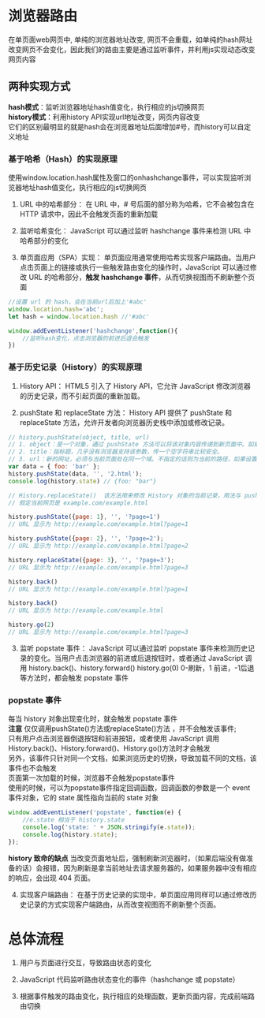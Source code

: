 # 浏览器路由
在单页面web网页中, 单纯的浏览器地址改变, 网页不会重载，如单纯的hash网址改变网页不会变化，因此我们的路由主要是通过监听事件，并利用js实现动态改变网页内容

## 两种实现方式  
**hash模式**：监听浏览器地址hash值变化，执行相应的js切换网页  
**history模式**：利用history API实现url地址改变，网页内容改变  
它们的区别最明显的就是hash会在浏览器地址后面增加#号，而history可以自定义地址

### 基于哈希（Hash）的实现原理
使用window.location.hash属性及窗口的onhashchange事件，可以实现监听浏览器地址hash值变化，执行相应的js切换网页  
1. URL 中的哈希部分： 在 URL 中，# 号后面的部分称为哈希，它不会被包含在 HTTP 请求中，因此不会触发页面的重新加载  

2. 监听哈希变化： JavaScript 可以通过监听 hashchange 事件来检测 URL 中哈希部分的变化  

3. 单页面应用（SPA）实现： 单页面应用通常使用哈希实现客户端路由。当用户点击页面上的链接或执行一些触发路由变化的操作时，JavaScript 可以通过修改 URL 的哈希部分，**触发 hashchange 事件**，从而切换视图而不刷新整个页面  
```js
//设置 url 的 hash，会在当前url后加上'#abc'
window.location.hash='abc';
let hash = window.location.hash //'#abc'

window.addEventListener('hashchange',function(){
	//监听hash变化，点击浏览器的前进后退会触发
})
```

### 基于历史记录（History）的实现原理
1. History API： HTML5 引入了 History API，它允许 JavaScript 修改浏览器的历史记录，而不引起页面的重新加载。

2. pushState 和 replaceState 方法： History API 提供了 pushState 和 replaceState 方法，允许开发者向浏览器历史栈中添加或修改记录。
```js
// history.pushState(object, title, url)
// 1. object：是一个对象，通过 pushState 方法可以将该对象内容传递到新页面中。如果不需要这个对象，此处可以填 null。
// 2. title：指标题，几乎没有浏览器支持该参数，传一个空字符串比较安全。
// 3. url：新的网址，必须与当前页面处在同一个域。不指定的话则为当前的路径，如果设置了一个跨域网址，则会报错。
var data = { foo: 'bar' };
history.pushState(data, '', '2.html');
console.log(history.state) // {foo: "bar"}
```
```js
// History.replaceState()  该方法用来修改 History 对象的当前记录，用法与 pushState() 方法一样。
// 假定当前网页是 example.com/example.html

history.pushState({page: 1}, '', '?page=1')
// URL 显示为 http://example.com/example.html?page=1

history.pushState({page: 2}, '', '?page=2');
// URL 显示为 http://example.com/example.html?page=2

history.replaceState({page: 3}, '', '?page=3');
// URL 显示为 http://example.com/example.html?page=3

history.back()
// URL 显示为 http://example.com/example.html?page=1

history.back()
// URL 显示为 http://example.com/example.html

history.go(2)
// URL 显示为 http://example.com/example.html?page=3
```

3. 监听 popstate 事件： JavaScript 可以通过监听 popstate 事件来检测历史记录的变化。当用户点击浏览器的前进或后退按钮时，或者通过 JavaScript 调用 history.back()、history.forward() history.go(0) 0-刷新，1 前进，-1后退 等方法时，都会触发 popstate 事件  

### popstate 事件 
每当 history 对象出现变化时，就会触发 popstate 事件  
**注意** 
仅仅调用pushState()方法或replaceState()方法 ，并不会触发该事件;  
只有用户点击浏览器倒退按钮和前进按钮，或者使用 JavaScript 调用History.back()、History.forward()、History.go()方法时才会触发    
另外，该事件只针对同一个文档，如果浏览历史的切换，导致加载不同的文档，该事件也不会触发  
页面第一次加载的时候，浏览器不会触发popstate事件  
使用的时候，可以为popstate事件指定回调函数，回调函数的参数是一个 event 事件对象，它的 state 属性指向当前的 state 对象  
```js
window.addEventListener('popstate', function(e) {
	//e.state 相当于 history.state
	console.log('state: ' + JSON.stringify(e.state));
	console.log(history.state);
});
```
**history 致命的缺点**
当改变页面地址后，强制刷新浏览器时，（如果后端没有做准备的话）会报错，因为刷新是拿当前地址去请求服务器的，如果服务器中没有相应的响应，会出现 404 页面。


4. 实现客户端路由： 在基于历史记录的实现中，单页面应用同样可以通过修改历史记录的方式实现客户端路由，从而改变视图而不刷新整个页面。



# 总体流程
1. 用户与页面进行交互，导致路由状态的变化

2. JavaScript 代码监听路由状态变化的事件（hashchange 或 popstate）

3. 根据事件触发的路由变化，执行相应的处理函数，更新页面内容，完成前端路由切换


